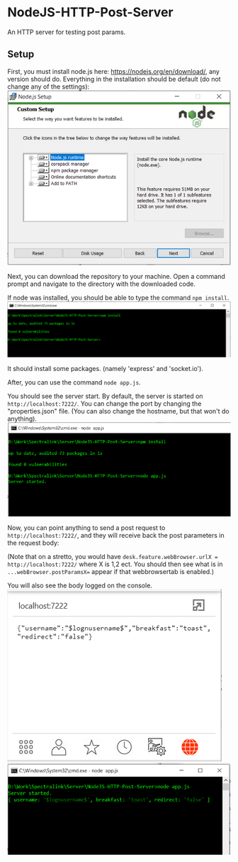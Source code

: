 # NodeJS-HTTP-Post-Server
 An HTTP server for testing post params.
 
## Setup
First, you must install node.js here: https://nodejs.org/en/download/, any version should do.
Everything in the installation should be default (do not change any of the settings):
![Include NPM](images/NPM.PNG)

Next, you can download the repository to your machine. Open a command prompt and navigate to the directory with the downloaded code.

If node was installed, you should be able to type the command ```npm install```.
![Open CMD](images/CMD.PNG)

It should install some packages. (namely 'express' and 'socket.io').

After, you can use the command ```node app.js```. 

You should see the server start. By default, the server is started on ```http://localhost:7222/```.
You can change the port by changing the "properties.json" file. (You can also change the hostname, but that won't do anything).
![Server Started](images/Server.PNG)


Now, you can point anything to send a post request to ```http://localhost:7222/```, and they will receive back the post parameters in the request body:

(Note that on a stretto, you would have ```desk.feature.webBrowser.urlX = http://localhost:7222/``` where X is 1,2 ect. You should then see what is in ```...webBrowser.postParamsX=``` appear if that webbrowsertab is enabled.)

You will also see the body logged on the console.
![Bria](images/Result.PNG)
![Console](images/console.PNG)